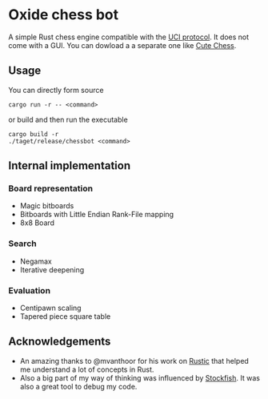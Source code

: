 # Oxide chess bot

A simple Rust chess engine compatible with the [UCI protocol](https://en.wikipedia.org/wiki/Universal_Chess_Interface). It does not come with a GUI. You can dowload a a separate one like [Cute Chess](https://cutechess.com/).

## Usage

You can directly form source

```
cargo run -r -- <command>
```

or build and then run the executable

```
cargo build -r
./taget/release/chessbot <command>
```

## Internal implementation

### Board representation

- Magic bitboards
- Bitboards with Little Endian Rank-File mapping
- 8x8 Board

### Search

- Negamax
- Iterative deepening

### Evaluation

- Centipawn scaling
- Tapered piece square table

## Acknowledgements

- An amazing thanks to @mvanthoor for his work on [Rustic](https://github.com/mvanthoor/rustic) that helped me understand a lot of concepts in Rust.
- Also a big part of my way of thinking was influenced by [Stockfish](https://stockfishchess.org/). It was also a great tool to debug my code.
